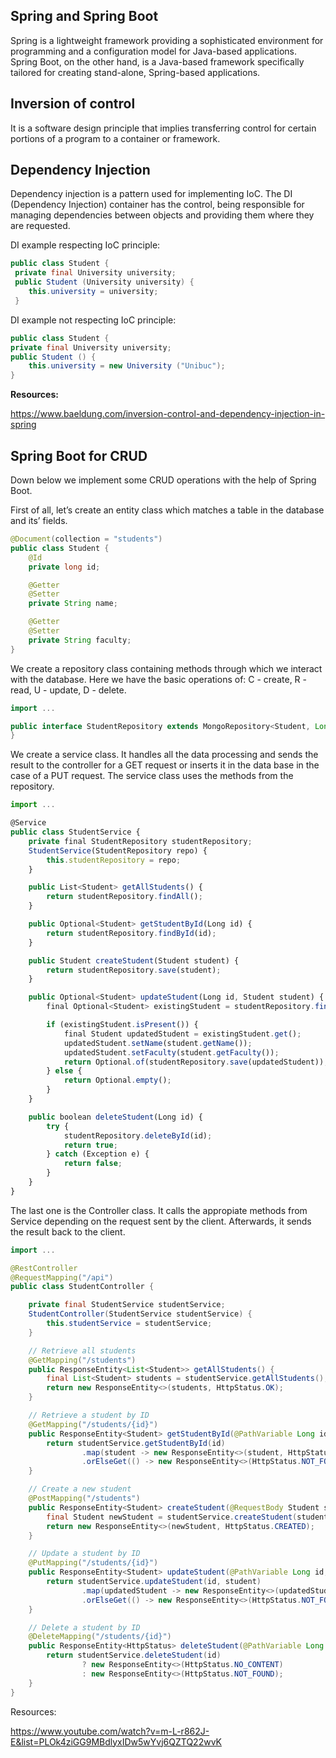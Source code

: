 ## Spring and Spring Boot

Spring is a lightweight framework providing a sophisticated environment for programming and a configuration model for Java-based applications. Spring Boot, on the other hand, is a Java-based framework specifically tailored for creating stand-alone, Spring-based applications.

## Inversion of control

It is a software design principle that implies transferring control for certain portions of a program to a container or framework.

## Dependency Injection

Dependency injection is a pattern used for implementing IoC. The DI (Dependency Injection) container has the control, being responsible for managing dependencies between objects and providing them where they are requested.

DI example respecting IoC principle:

```java
public class Student {
 private final University university;
 public Student (University university) {
    this.university = university;
 }
```

DI example not respecting IoC principle:

```java
public class Student {
private final University university;
public Student () {
    this.university = new University ("Unibuc");
}
```


**Resources:**

<https://www.baeldung.com/inversion-control-and-dependency-injection-in-spring>


## Spring Boot for CRUD

Down below we implement some CRUD operations with the help of Spring Boot.

First of all, let’s create an entity class which matches a table in the database and its’ fields.

```java
@Document(collection = "students")
public class Student {
    @Id
    private long id;

    @Getter
    @Setter
    private String name;

    @Getter
    @Setter
    private String faculty;
}
```


We create a repository class containing methods through which we interact with the database. Here we have the basic operations of: C - create, R - read, U - update, D - delete.

```java
import ...

public interface StudentRepository extends MongoRepository<Student, Long> {
}
```


We create a service class. It handles all the data processing and sends the result to the controller for a GET request or inserts it in the data base in the case of  a PUT request. The service class uses the methods from the repository.


```javascript
import ...

@Service
public class StudentService {
    private final StudentRepository studentRepository;
    StudentService(StudentRepository repo) {
        this.studentRepository = repo;
    }

    public List<Student> getAllStudents() {
        return studentRepository.findAll();
    }

    public Optional<Student> getStudentById(Long id) {
        return studentRepository.findById(id);
    }

    public Student createStudent(Student student) {
        return studentRepository.save(student);
    }

    public Optional<Student> updateStudent(Long id, Student student) {
        final Optional<Student> existingStudent = studentRepository.findById(id);

        if (existingStudent.isPresent()) {
            final Student updatedStudent = existingStudent.get();
            updatedStudent.setName(student.getName());
            updatedStudent.setFaculty(student.getFaculty());
            return Optional.of(studentRepository.save(updatedStudent));
        } else {
            return Optional.empty();
        }
    }

    public boolean deleteStudent(Long id) {
        try {
            studentRepository.deleteById(id);
            return true;
        } catch (Exception e) {
            return false;
        }
    }
}
```


The last one is the Controller class. It calls the appropiate methods from Service depending on the request sent by the client. Afterwards, it sends the result back to the client.

```java
import ...

@RestController
@RequestMapping("/api")
public class StudentController {

    private final StudentService studentService;
    StudentController(StudentService studentService) {
        this.studentService = studentService;
    }

    // Retrieve all students
    @GetMapping("/students")
    public ResponseEntity<List<Student>> getAllStudents() {
        final List<Student> students = studentService.getAllStudents();
        return new ResponseEntity<>(students, HttpStatus.OK);
    }

    // Retrieve a student by ID
    @GetMapping("/students/{id}")
    public ResponseEntity<Student> getStudentById(@PathVariable Long id) {
        return studentService.getStudentById(id)
                .map(student -> new ResponseEntity<>(student, HttpStatus.OK))
                .orElseGet(() -> new ResponseEntity<>(HttpStatus.NOT_FOUND));
    }

    // Create a new student
    @PostMapping("/students")
    public ResponseEntity<Student> createStudent(@RequestBody Student student) {
        final Student newStudent = studentService.createStudent(student);
        return new ResponseEntity<>(newStudent, HttpStatus.CREATED);
    }

    // Update a student by ID
    @PutMapping("/students/{id}")
    public ResponseEntity<Student> updateStudent(@PathVariable Long id, @RequestBody Student student) {
        return studentService.updateStudent(id, student)
                .map(updatedStudent -> new ResponseEntity<>(updatedStudent, HttpStatus.OK))
                .orElseGet(() -> new ResponseEntity<>(HttpStatus.NOT_FOUND));
    }

    // Delete a student by ID
    @DeleteMapping("/students/{id}")
    public ResponseEntity<HttpStatus> deleteStudent(@PathVariable Long id) {
        return studentService.deleteStudent(id)
                ? new ResponseEntity<>(HttpStatus.NO_CONTENT)
                : new ResponseEntity<>(HttpStatus.NOT_FOUND);
    }
}
```

Resources:

<https://www.youtube.com/watch?v=m-L-r862J-E&list=PLOk4ziGG9MBdlyxIDw5wYvj6QZTQ22wvK>